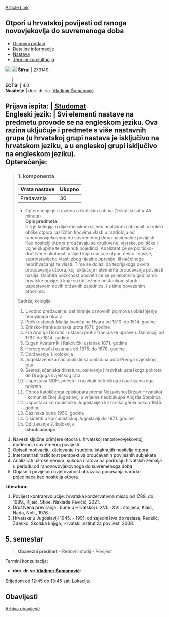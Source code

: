 [Article Link](https://www.fhs.hr/predmet/ouhporndsd)

## Otpori u hrvatskoj povijesti od ranoga novovjekovlja do suvremenoga doba
  * [Osnovni podaci](https://www.fhs.hr/predmet/ouhporndsd#v1id-904848_693047_1_0 "Osnovni podaci")
  * [Detaljne informacije](https://www.fhs.hr/predmet/ouhporndsd#v1id-904848_693047_1_1 "Detaljne informacije")
  * [Nastava](https://www.fhs.hr/predmet/ouhporndsd#v1id-904848_693047_1_2 "Nastava")
  * [Termini konzultacija](https://www.fhs.hr/predmet/ouhporndsd#v1id-904848_693047_1_3 "Termini konzultacija")


[![](https://www.fhs.hr/img/flags/gif/hr.gif)](https://www.fhs.hr/predmet/ouhporndsd) [![](https://www.fhs.hr/img/flags/gif/gb.gif)](https://www.fhs.hr/en/course/richftemptmt)
**Šifra:** |  270149  
  
---|---  
**ECTS:** |  4.0   
**Nositelji:** |  doc. dr. sc. [Vladimir Šumanović](https://www.fhs.hr/djelatnik/vladimir.sumanovic)   
  
**Prijava ispita:** |  [Studomat](http://www.isvu.hr/studomat)  
**Engleski jezik:** |  Svi elementi nastave na predmetu provode se na engleskom jeziku. Ova razina uključuje i predmete s više nastavnih grupa (u hrvatskoj grupi nastava je isključivo na hrvatskom jeziku, a u engleskoj grupi isključivo na engleskom jeziku).   
**Opterećenje:**  
---  
> ### 1. komponenta
> | Vrsta nastave | Ukupno  
> ---|---  
> Predavanja | 30  
> * Opterećenje je izraženo u školskim satima (1 školski sat = 45 minuta)   
**Opis predmeta:**  
> Cilj je kolegija u dijakronijskom slijedu analizirati i objasniti uzroke i oblike otpora različitim tipovima vlasti u razdoblju od ranonovovjekovnog do suvremenog doba nacionalne povijesti. Kao nositelji otpora proučavaju se društvene, vjerske, političke i vojne skupine te istaknuti pojedinci. Analizirat će se političko-društvene okolnosti uslijed kojih nastaje otpor, često i nasilje, suprotstavljeno vlasti zbog njezine opresije, ili načelnoga neprihvaćanja te vlasti. Time se dolazi do teorijskoga okvira proučavanja otpora, koji uključuje i elemente proučavanja povijesti nasilja. Osobita pozornost posvetit će se prijelomnim godinama hrvatske povijesti koje su obilježene nestankom starih i uspostavom novih državnih zajednica, i s time povezanim otporima.  
>    
>  Sadržaj kolegija:  
>  1. Uvodno predavanje: definiranje osnovnih pojmova i objašnjenje teorijskoga okvira  
>  2. Pučki ustanak Matija Ivanića na Hvaru od 1510. do 1514. godine  
>  3. Zrinsko-frankapanska urota 1671. godine  
>  4. Fra Andrija Dorotić i ustanci protiv francuske uprave u Dalmaciji od 1797. do 1814. godine   
>  5. Eugen Kvaternik i Rakovički ustanak 1871. godine  
>  6. Hercegovački ustanak od 1875. do 1878. godine   
>  7. Održavanje 1. kolokvija   
>  8. Jugoslavenska nacionalistička omladina uoči Prvoga svjetskog rata  
>  9. Šestosiječanjska diktatura, osnivanje i razvitak ustaškoga pokreta do Drugoga svjetskog rata  
>  10. Uspostava NDH, početci i razvitak četničkoga i partizanskoga pokreta  
>  11. Odnos katoličkoga episkopata prema Nezavisnoj Državi Hrvatskoj i komunističkoj Jugoslaviji u vrijeme nadbiskupa Alojzija Stepinca  
>  12. Uspostava komunističke Jugoslavije i križarska gerila nakon 1945. godine  
>  13. Cazinska buna 1950. godine  
>  14. Disidenti u komunističkoj Jugoslaviji do 1971. godine  
>  15. Održavanje 2. kolokvija  
**Ishodi učenja:**  
  1. Navesti ključne primjere otpora u hrvatskoj ranonovovjekovnoj, modernoj i suvremenoj povijesti
  2. Opisati motivaciju, djelovanje i sudbinu istaknutih nositelja otpora
  3. Interpretirati različitost perspektiva proučavanih povijesnih subjekata
  4. Analizirati uzroke nemira, sukoba i ratova na području hrvatskih zemalja u periodu od ranonovovjekovnoga do suvremenoga doba
  5. Objasniti povijesnu uvjetovanost obrazaca ponašanja naroda i pojedinaca kao nositelja otpora

  
**Literatura:**  
  1. Povijest kontrarevolucije: hrvatska konzervativna misao od 1789. do 1989., Kljaić, Stipe, Naklada Pavičić, 2021. 
  2. Društvena previranja i bune u Hrvatskoj u XVI. i XVII. stoljeću, Klaić, Nada, Nolit, 1976. 
  3. Hrvatska u Jugoslaviji 1945. - 1991: od zajedništva do razlaza, Radelić, Zdenko, Školska knjiga; Hrvatski institut za povijest, 2008. 

  
**5. semestar**  
---  
> **Obavezni predmet** - Redovni studij - Povijest  
>   
Termini konzultacija: 
  * **doc. dr. sc.[Vladimir Šumanović](https://www.fhs.hr/djelatnik/vladimir.sumanovic)**: 
  
Srijedom od 12:45 do 13:45 sati
Lokacija: 


## Obavijesti
[Arhiva obavijesti](https://www.fhs.hr/predmet/ouhporndsd?@=21ndf#news_124254 "Arhiva obavijesti")
